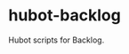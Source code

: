 hubot-backlog
==============================================================================

Hubot scripts for Backlog.


